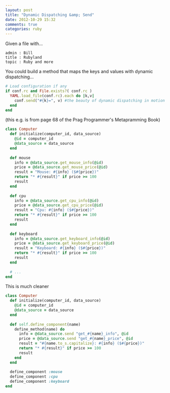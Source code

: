 ```yaml
---
layout: post
title: "Dynamic Dispatching &amp; Send"
date: 2012-10-29 15:32
comments: true
categories: ruby
---
```


Given a file with...
```
admin : Bill
title : Rubyland
topic : Ruby and more
```
You could build a method that maps the keys and values with dynamic dispatching...
```ruby
# Load configuration if any
if conf.rc and File.exists?( conf.rc )
  YAML.load_file(conf.rc).each do |k,v|
    conf.send("#{k}=", v) #the beauty of dynamic dispatching in motion
  end
end
```
(this e.g. is from page 68 of the Prag Programmer's Metapramming Book)

```ruby This code needs to be much more DRY
class Computer
  def initialize(computer_id, data_source)
    @id = computer_id
    @data_source = data_source
  end
 
  def mouse
    info = @data_source.get_mouse_info(@id)
    price = @data_source.get_mouse_price(@id)
    result = "Mouse: #{info} ($#{price})"
    return "* #{result}" if price >= 100
    result
  end
 
  def cpu
    info = @data_source.get_cpu_info(@id)
    price = @data_source.get_cpu_price(@id)
    result = "Cpu: #{info} ($#{price})"
    return "* #{result}" if price >= 100
    result
  end
 
  def keyboard
    info = @data_source.get_keyboard_info(@id)
    price = @data_source.get_keyboard_price(@id)
    result = "Keyboard: #{info} ($#{price})"
    return "* #{result}" if price >= 100
    result
  end
 
  # ...
end
```

This is much cleaner
```ruby Refactored with simple interpolation
class Computer
  def initialize(computer_id, data_source)
    @id = computer_id
    @data_source = data_source
  end
 
  def self.define_component(name)
    define_method(name) do
      info = @data_source.send "get_#{name}_info", @id
      price = @data_source.send "get_#{name}_price", @id
      result = "#{name.to_s.capitalize}: #{info} ($#{price})"
      return "* #{result}" if price >= 100
      result
    end
  end
   
  define_component :mouse
  define_component :cpu
  define_component :keyboard
end
```